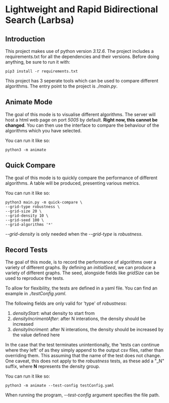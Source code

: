 # Lightweight and Rapid Bidirectional Search (Larbsa)

## Introduction
This project makes use of python version *3.12.6*.
The project includes a requirements.txt for all the dependencies and their versions.
Before doing anything, be sure to run it with:

```
pip3 install -r requirements.txt
```

This project has 3 seperate tools which can be used to compare different algorithms.
The entry point to the project is *./main.py*.

## Animate Mode
The goal of this mode is to visualise different algorithms.
The server will host a html web page on port *5005* by default. **Right now, this cannot be changed**.
You can then use the interface to compare the behaviour of the algorithms which you have selected.

You can run it like so:

```
python3 -m animate
```

## Quick Compare
The goal of this mode is to quickly compare the performance of different algorithms.
A table will be produced, presenting various metrics.

You can run it like so:

```
python3 main.py -m quick-compare \
--grid-type robustness \
--grid-size 20 \
--grid-density 10 \
--grid-seed 100 \
--grid-algorithms '*'
```

*--grid-density* is only needed when the *--grid-type* is *robustness*.

## Record Tests
The goal of this mode, is to record the performance of algorithms over a variety of different graphs.
By defining an *initialSeed*, we can produce a variety of different graphs.
The seed, alongside fields like *gridSize* can be used to reproduce the tests.

To allow for flexibility, the tests are defined in a yaml file. 
You can find an example in *./testConfig.yaml*.

The following fields are only valid for 'type' of *robustness*:
1. *densityStart*: what density to start from
2. *densityIncrimentAfter*: after N interations, the density should be increased
3. *densityIncriment*: after N interations, the density should be increased by the value defined here

In the case that the test terminates unintentionally, the 'tests can continue where they left' of as they simply
append to the output csv files, rather than overriding them. This assuming that the name of the test does not change.
One caveat, this does not apply to the *robustness* tests, as these add a "_N" suffix, where **N** represents the density group.

You can run it like so:

```
python3 -m animate --test-config testConfig.yaml
```

When running the program, *--test-config* argument specifies the file path.